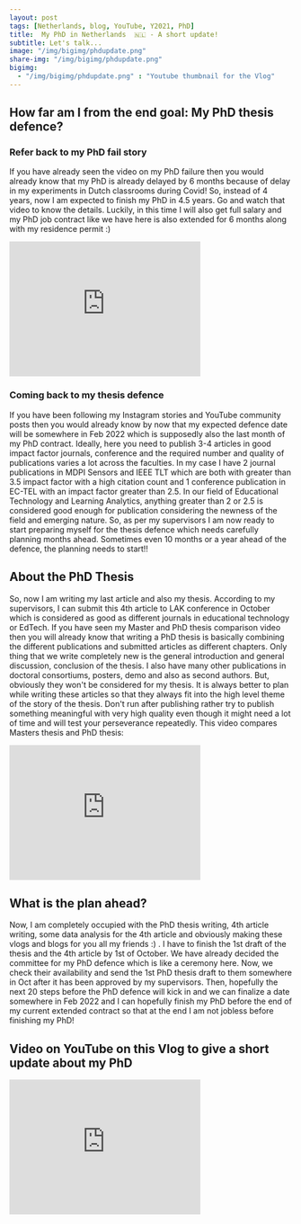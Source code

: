 ```yaml
---
layout: post
tags: [Netherlands, blog, YouTube, Y2021, PhD]
title:  My PhD in Netherlands  🇳🇱 - A short update! 
subtitle: Let's talk...
image: "/img/bigimg/phdupdate.png"
share-img: "/img/bigimg/phdupdate.png"
bigimg:
  - "/img/bigimg/phdupdate.png" : "Youtube thumbnail for the Vlog"
---
```


<script async src="https://pagead2.googlesyndication.com/pagead/js/adsbygoogle.js?client=ca-pub-2991996466677058"
     crossorigin="anonymous"></script>

## How far am I from the end goal: My PhD thesis defence?

### Refer back to my PhD fail story
If you have already seen the video on my PhD failure then you would already know that my PhD is already delayed by 6 months because of delay in my experiments in Dutch classrooms during Covid! So, instead of 4 years, now I am expected to finish my PhD in 4.5 years. Go and watch that video to know the details. Luckily, in this time I will also get full salary and my PhD job contract like we have here is also extended for 6 months along with my residence permit :) 
<iframe width="340" height="240" src="https://www.youtube.com/embed/wKQW2LLtUBk" title="YouTube video player" frameborder="0" allow="accelerometer; autoplay; clipboard-write; encrypted-media; gyroscope; picture-in-picture" allowfullscreen></iframe>

### Coming back to my thesis defence
If you have been following my Instagram stories and YouTube community posts then you would already know by now that my expected defence date will be somewhere in Feb 2022 which is supposedly also the last month of my PhD contract. Ideally, here you need to publish 3-4 articles in good impact factor journals, conference and the required number and quality of publications varies a lot across the faculties. In my case I have 2 journal publications in MDPI Sensors and IEEE TLT which are both with greater than 3.5 impact factor with a high citation count and 1 conference publication in  EC-TEL with an impact factor greater than 2.5. In our field of Educational Technology and Learning Analytics, anything greater than 2 or 2.5 is considered good enough for publication considering the newness of the field and emerging nature. So, as per my supervisors I am now ready to start preparing myself for the thesis defence which needs carefully planning months ahead. Sometimes even 10 months or a year ahead of the defence, the planning needs to start!!

## About the PhD Thesis
So, now I am writing my last article and also my thesis. According to my supervisors, I can submit this 4th article to LAK conference in October which is considered as good as different journals in educational technology or EdTech. If you have seen my Master and PhD thesis comparison video then you will already know that writing a PhD thesis is basically combining the different publications and submitted articles as different chapters. Only thing that we write completely new is the general introduction and general discussion, conclusion of the thesis. I also have many other publications in doctoral consortiums, posters, demo and also as second authors. But, obviously they won't be considered for my thesis. It is always better to plan while writing these articles so that they always fit into the high level theme of the story of the thesis. Don't run after publishing rather try to publish something meaningful with very high quality even though it might need a lot of time and will test your perseverance repeatedly. This video compares Masters thesis and PhD thesis:
<iframe width="340" height="240" src="https://www.youtube.com/embed/k7stBu2dcRU" title="YouTube video player" frameborder="0" allow="accelerometer; autoplay; clipboard-write; encrypted-media; gyroscope; picture-in-picture" allowfullscreen></iframe>

## What is the plan ahead?
Now, I am completely occupied with the PhD thesis writing, 4th article writing, some data analysis for the 4th article and obviously making these vlogs and blogs for you all my friends :) . I have to finish the 1st draft of the thesis and the 4th article by 1st of October. We have already decided the committee for my PhD defence which is like a ceremony here. Now, we check their availability and send the 1st PhD thesis draft to them somewhere in Oct after it has been approved by my supervisors. Then, hopefully the next 20 steps before the PhD defence will kick in and we can finalize a date somewhere in Feb 2022 and I can hopefully finish my PhD before the end of my current extended contract so that at the end I am not jobless before finishing my PhD!

## Video on YouTube on this Vlog to give a short update about my PhD
<iframe width="340" height="240" src="https://www.youtube.com/embed/5RwA27-LSlg" title="YouTube video player" frameborder="0" allow="accelerometer; autoplay; clipboard-write; encrypted-media; gyroscope; picture-in-picture" allowfullscreen></iframe>
